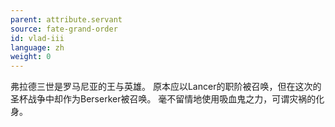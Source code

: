 ```yaml
---
parent: attribute.servant
source: fate-grand-order
id: vlad-iii
language: zh
weight: 0
---
```


弗拉德三世是罗马尼亚的王与英雄。
原本应以Lancer的职阶被召唤，但在这次的圣杯战争中却作为Berserker被召唤。
毫不留情地使用吸血鬼之力，可谓灾祸的化身。
